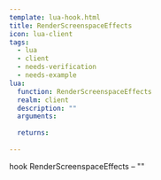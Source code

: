 ```yaml
---
template: lua-hook.html
title: RenderScreenspaceEffects
icon: lua-client
tags:
  - lua
  - client
  - needs-verification
  - needs-example
lua:
  function: RenderScreenspaceEffects
  realm: client
  description: ""
  arguments:
  
  returns:
    
---
```


<div class="lua__search__keywords">
hook RenderScreenspaceEffects &#x2013; ""
</div>
